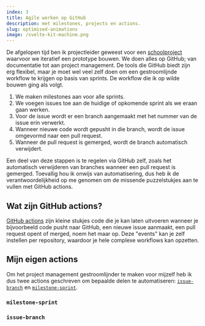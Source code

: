```yaml
---
index: 3
title: Agile werken op GitHub
description: met milestones, projects en actions.
slug: optimised-animations
image: /svelte-kit-machine.png
---
```


De afgelopen tijd ben ik projectleider geweest voor een [schoolproject][wzdb] waarvoor we iteratief een prototype bouwen. We doen alles op GitHub; van documentatie tot aan project management. De tools die GitHub biedt zijn erg flexibel, maar je moet wel veel zelf doen om een gestroomlijnde workflow te krijgen op basis van sprints. De workflow die ik op wilde bouwen ging als volgt.

1. We maken milestones aan voor alle sprints.
2. We voegen issues toe aan de huidige of opkomende sprint als we eraan gaan werken.
3. Voor de issue wordt er een branch aangemaakt met het nummer van de issue erin verwerkt.
4. Wanneer nieuwe code wordt gepusht in die branch, wordt de issue omgevormd naar een pull request.
5. Wanneer de pull request is gemerged, wordt de branch automatisch verwijdert.

Een deel van deze stappen is te regelen via GitHub zelf, zoals het automatisch verwijderen van branches wanneer een pull request is gemerged. Toevallig hou ik onwijs van automatisering, dus heb ik de verantwoordelijkheid op me genomen om de missende puzzelstukjes aan te vullen met GitHub actions.

## Wat zijn GitHub actions?

[GitHub actions][actions] zijn kleine stukjes code die je kan laten uitvoeren wanneer je bijvoorbeeld code pusht naar GitHub, een nieuwe issue aanmaakt, een pull request opent of merged, noem het maar op. Deze "events" kan je zelf instellen per repository, waardoor je hele complexe workflows kan opzetten.

## Mijn eigen actions

Om het project management gestroomlijnder te maken voor mijzelf heb ik dus twee actions geschreven om bepaalde delen te automatiseren: [`issue-branch`][issue-branch]
en [`milestone-sprint`][milestone-sprint].

### `milestone-sprint`



### `issue-branch`



[wzdb]: https://github.com/theonejonahgold/wat-zegt-deze-brief
[actions]: https://github.com/marketplace?category=&query=&type=actions
[milestone-sprint]: https://github.com/theonejonahgold/milestone-sprint
[issue-branch]: https://github.com/theonejonahgold/issue-branch
